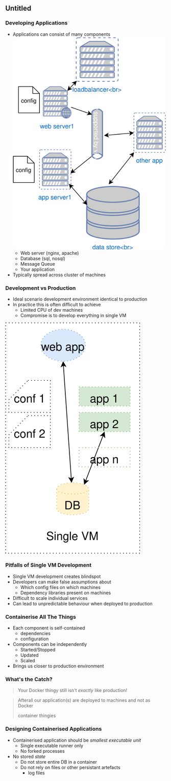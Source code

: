 ## Untitled


### Developing Applications
* Applications can consist of many components <!-- .element: class="fragment" data-fragment-index="0" -->  ![basic cluster](img/prod-application.svg "Simple Application") <!-- .element: class="img-right" style="width:30%;" -->
   * Web server (nginx, apache)
   * Database (sql, nosql)
   * Message Queue 
   * Your application
* <!-- .element: class="fragment" data-fragment-index="1" -->Typically spread across cluster of machines 


### Development vs Production

* Ideal scenario development environment identical to production <!-- .element: class="fragment" data-fragment-index="0" -->
* In practice this is often difficult to achieve  <!-- .element: class="fragment" data-fragment-index="1" -->
   * Limited CPU of dev machines <!-- .element: class="fragment" data-fragment-index="2" -->
   * Compromise is to develop everything in single VM <!-- .element: class="fragment" data-fragment-index="3" -->

<!-- .element: style="width:60%;float:left;"  -->

![dev-env](img/dev-environment-traditional.svg "Dev environment") <!-- .element: class="fragment" data-fragment-index="3" style="width:20%;float:left;" -->


### Pitfalls of Single VM Development
* Single VM development creates blindspot <!-- .element: class="fragment" data-fragment-index="0" -->
* Developers can make false assumptions about <!-- .element: class="fragment" data-fragment-index="1" -->
   * Which config files on which machines <!-- .element: class="fragment" data-fragment-index="2" -->
   * Dependency libraries present on machines <!-- .element: class="fragment" data-fragment-index="3" -->
* Difficult to scale individual services <!-- .element: class="fragment" data-fragment-index="4" -->
* Can lead to unpredictable behaviour when deployed to production <!-- .element: class="fragment" data-fragment-index="5" -->


### Containerise All The Things
* Each component is self-contained
   * dependencies
   * configuration
* Components can be independently
   * Started/Stopped
   * Updated
   * Scaled
* Brings us closer to production environment


### What's the Catch?
>Your Docker thingy still isn't <!-- .element: class="fragment" data-fragment-index="0" -->_exactly_ like production!

> Afterall our application(s) are deployed to machines and not as Docker
> <!-- .element: class="fragment" data-fragment-index="1" -->
> container thingies


### Designing Containerised Applications
* Containerised application should be <!-- .element: class="fragment" data-fragment-index="0" -->_smallest executable unit_
  * Single executable runner only <!-- .element: class="fragment" data-fragment-index="1" -->
  * No forked processes <!-- .element: class="fragment" data-fragment-index="2" -->
* No stored <!-- .element: class="fragment" data-fragment-index="3" -->_state_
  * Do not store entire DB in a container <!-- .element: class="fragment" data-fragment-index="4" -->
  * Do not rely on files or other persistant artefacts <!-- .element: class="fragment" data-fragment-index="5" -->
    * log files <!-- .element: class="fragment" data-fragment-index="6" -->


